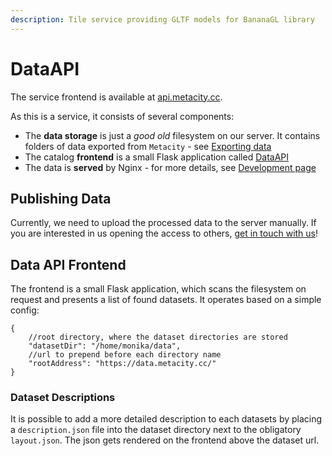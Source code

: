 ```yaml
---
description: Tile service providing GLTF models for BananaGL library
---
```


# DataAPI

The service frontend is available at [api.metacity.cc](https://api.metacity.cc).

As this is a service, it consists of several components:

* The **data storage** is just a _good old_ filesystem on our server. It contains folders of data exported from `Metacity` - see [Exporting data](../metacity/#exporting-data)
* The catalog **frontend** is a small Flask application called [DataAPI](https://github.com/MetacitySuite/DataAPI)
* The data is **served** by Nginx - for more details, see [Development page](development.md)

## Publishing Data

Currently, we need to upload the processed data to the server manually. If you are interested in us opening the access to others, [get in touch with us](mailto:hello@metacity.cc)!

## Data API Frontend

The frontend is a small Flask application, which scans the filesystem on request and presents a list of found datasets. It operates based on a simple config:&#x20;

```json5
{
    //root directory, where the dataset directories are stored
    "datasetDir": "/home/monika/data", 
    //url to prepend before each directory name 
    "rootAddress": "https://data.metacity.cc/"
}
```

### Dataset Descriptions

It is possible to add a more detailed description to each datasets by placing a `description.json` file into the dataset directory next to the obligatory `layout.json`. The json gets rendered on the frontend above the dataset url.









